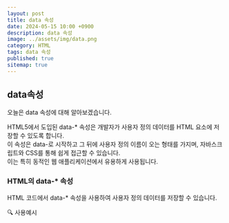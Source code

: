 ```yaml
---
layout: post
title: data 속성
date: 2024-05-15 10:00 +0900
description: data 속성
image: ../assets/img/data.png
category: HTML
tags: data 속성
published: true
sitemap: true
---
```


## data속성 
오늘은 data 속성에 대해 알아보겠습니다.
<br>

HTML5에서 도입된 data-* 속성은 개발자가 사용자 정의 데이터를 HTML 요소에 저장할 수 있도록 합니다.<br>
이 속성은 data-로 시작하고 그 뒤에 사용자 정의 이름이 오는 형태를 가지며, 자바스크립트와 CSS를 통해 쉽게 접근할 수 있습니다.<br>
이는 특히 동적인 웹 애플리케이션에서 유용하게 사용됩니다.

### HTML의 data-* 속성
HTML 코드에서 data-* 속성을 사용하여 사용자 정의 데이터를 저장할 수 있습니다.

🔍 사용예시